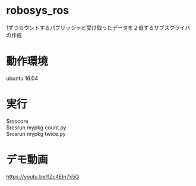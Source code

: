 # robosys_ros
1ずつカウントするパブリッシャと受け取ったデータを２倍するサブスクライバの作成  
# 動作環境
ubuntu 16.04  
# 実行
$roscore  
$rosrun mypkg count.py  
$rosrun mypkg twice.py  
# デモ動画
https://youtu.be/fZc4EIn7x5Q
